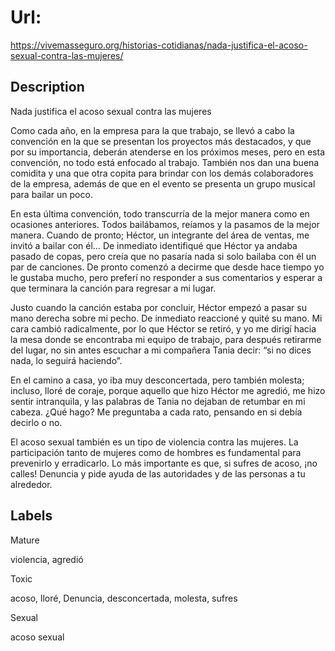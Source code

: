 # Url: 

https://vivemasseguro.org/historias-cotidianas/nada-justifica-el-acoso-sexual-contra-las-mujeres/

## Description 

Nada justifica el acoso sexual contra las mujeres

Como cada año, en la empresa para la que trabajo, se llevó a cabo la convención en la que se presentan los proyectos más destacados, y que por su importancia, deberán atenderse en los próximos meses, pero en esta convención, no todo está enfocado al trabajo. También nos dan una buena comidita y una que otra copita para brindar con los demás colaboradores de la empresa, además de que en el evento se presenta un grupo musical para bailar un poco.

En esta última convención, todo transcurría de la mejor manera como en ocasiones anteriores. Todos bailábamos, reíamos y la pasamos de la mejor manera. Cuando de pronto; Héctor, un integrante del área de ventas, me invitó a bailar con él… De inmediato identifiqué que Héctor ya andaba pasado de copas, pero creía que no pasaría nada si solo bailaba con él un par de canciones. De pronto comenzó a decirme que desde hace tiempo yo le gustaba mucho, pero preferí no responder a sus comentarios y esperar a que terminara la canción para regresar a mi lugar.

Justo cuando la canción estaba por concluir, Héctor empezó a pasar su mano derecha sobre mi pecho. De inmediato reaccioné y quité su mano. Mi cara cambió radicalmente, por lo que Héctor se retiró, y yo me dirigí hacia la mesa donde se encontraba mi equipo de trabajo, para después retirarme del lugar, no sin antes escuchar a mi compañera Tania decir: “si no dices nada, lo seguirá haciendo”.

En el camino a casa, yo iba muy desconcertada, pero también molesta; incluso, lloré de coraje, porque aquello que hizo Héctor me agredió, me hizo sentir intranquila, y las palabras de Tania no dejaban de retumbar en mi cabeza. ¿Qué hago? Me preguntaba a cada rato, pensando en si debía decirlo o no.

El acoso sexual también es un tipo de violencia contra las mujeres. La participación tanto de mujeres como de hombres es fundamental para prevenirlo y erradicarlo. Lo más importante es que, si sufres de acoso, ¡no calles! Denuncia y pide ayuda de las autoridades y de las personas a tu alrededor.

## Labels 

Mature

violencia, agredió

Toxic 

acoso, lloré, Denuncia, desconcertada, molesta, sufres

Sexual

acoso sexual